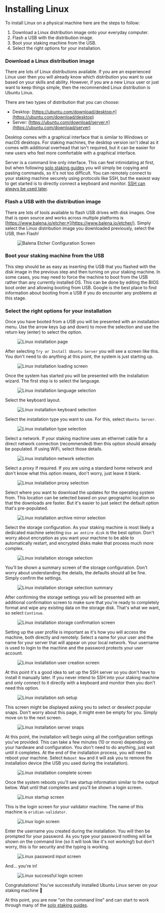 # Installing Linux

To install Linux on a physical machine here are the steps to follow:

1. Download a Linux distribution image onto your everyday computer.
2. Flash a USB with the distribution image.
3. Boot your staking machine from the USB.
4. Select the right options for your installation.

### Download a Linux distribution image

There are lots of Linux distributions available. If you are an experienced Linux user then you will already know which distribution you want to use based on your skills and ability. However, if you are a new Linux user or just want to keep things simple, then the recommended Linux distribution is Ubuntu Linux.

There are two types of distribution that you can choose:

* Desktop: [https://ubuntu.com/download/desktop↗](https://ubuntu.com/download/desktop)
* Server: [https://ubuntu.com/download/server↗](https://ubuntu.com/download/server)

Desktop comes with a graphical interface that is similar to Windows or macOS desktops. For staking machines, the desktop version isn't ideal as it comes with additional overhead that isn't required, but it can be easier for new users who feel more comfortable with a graphical interface.

Server is a command line only interface. This can feel intimidating at first, but when following [solo staking guides](solo-staking-guides.md) you will simply be copying and pasting commands, so it's not too difficult. You can remotely connect to your staking machine securely using protocols like SSH, but the easiest way to get started is to directly connect a keyboard and monitor. [SSH can always be used later](connect-via-ssh.md).

### Flash a USB with the distribution image

There are lots of tools available to flash USB drives with disk images. One that is open source and works across multiple platforms is [https://www.balena.io/etcher↗](https://www.balena.io/etcher/). Simply select the Linux distribution image you downloaded previously, select the USB, then Flash!

<figure><img src="../.gitbook/assets/image (1) (2).png" alt="Balena Etcher Configuration Screen"><figcaption></figcaption></figure>

### Boot your staking machine from the USB

This step should be as easy as inserting the USB that you flashed with the disk image in the previous step and then turning on your staking machine. In some cases, you may need to force the machine to boot from the USB rather than any currently installed OS. This can be done by editing the BIOS boot order and allowing booting from USB. Google is the best place to find information about booting from a USB if you do encounter any problems at this stage.

### Select the right options for your installation

Once you have booted from a USB you will be presented with an installation menu. Use the arrow keys (up and down) to move the selection and use the return key (enter) to select the option.

<figure><img src="../.gitbook/assets/image (6) (2).png" alt="Linux installation page"><figcaption></figcaption></figure>

After selecting `Try or Install Ubuntu Server` you will see a screen like this. You don't need to do anything at this point, the system is just starting up.

<figure><img src="../.gitbook/assets/image (7) (3).png" alt="Linux installation loading screen"><figcaption></figcaption></figure>

Once the system has started you will be presented with the installation wizard. The first step is to select the language.

<figure><img src="../.gitbook/assets/image (2) (1).png" alt="Linux installation language selection"><figcaption></figcaption></figure>

Select the keyboard layout.

<figure><img src="../.gitbook/assets/image (23).png" alt="Linux installation keyboard selection"><figcaption></figcaption></figure>

Select the installation type you want to use. For this, select `Ubuntu Server`.

<figure><img src="../.gitbook/assets/image (28).png" alt="Linux installation type selection"><figcaption></figcaption></figure>

Select a network. If your staking machine uses an ethernet cable for a direct network connection (recommended) then this option should already be populated. If using WiFi, select those details.

<figure><img src="../.gitbook/assets/image (25) (1).png" alt="Linux installation network selection"><figcaption></figcaption></figure>

Select a proxy if required. If you are using a standard home network and don't know what this option means, don't worry, just leave it blank.

<figure><img src="../.gitbook/assets/image (16) (1).png" alt="Linux installation proxy selection"><figcaption></figcaption></figure>

Select where you want to download the updates for the operating system from. This location can be selected based on your geographic location so that the downloads are faster. But it's easier to just select the default option that's pre-populated.

<figure><img src="../.gitbook/assets/image (17) (1).png" alt="Linux installation archive mirror selection"><figcaption></figcaption></figure>

Select the storage configuration. As your staking machine is most likely a dedicated machine selecting `Use an entire disk` is the best option. Don't worry about encryption as you want your machine to be able to automatically restart, and encrypted disks make that process much more complex.

<figure><img src="../.gitbook/assets/image (19) (1).png" alt="Linux installation storage selection"><figcaption></figcaption></figure>

You'll be shown a summary screen of the storage configuration. Don't worry about understanding the details, the defaults should all be fine. Simply confirm the settings.

<figure><img src="../.gitbook/assets/image (18) (1).png" alt="Linux installation storage selection summary"><figcaption></figcaption></figure>

After confirming the storage settings you will be presented with an additional confirmation screen to make sure that you're ready to completely format and wipe any existing data on the storage disk. That's what we want, so select `Continue`.

<figure><img src="../.gitbook/assets/image (7) (2).png" alt="Linux installation storage confirmation screen"><figcaption></figcaption></figure>

Setting up the user profile is important as it's how you will access the machine, both directly and remotely. Select a name for your user and the name for your server that will appear on your local network. Your username is used to login to the machine and the password protects your user account.

<figure><img src="../.gitbook/assets/image (14).png" alt="Linux installation user creation screen"><figcaption></figcaption></figure>

At this point it's a good idea to set up the SSH server so you don't have to install it manually later. If you never intend to SSH into your staking machine and only connect to it directly with a keyboard and monitor then you don't need this option.

<figure><img src="../.gitbook/assets/image (21) (1).png" alt="Linux installation ssh setup"><figcaption></figcaption></figure>

This screen might be displayed asking you to select or deselect popular snaps. Don't worry about this page, it might even be empty for you. Simply move on to the next screen.

<figure><img src="../.gitbook/assets/image (20).png" alt="Linux installation server snaps"><figcaption></figcaption></figure>

At this point, the installation will begin using all the configuration settings you've provided. This can take a few minutes (10 or more) depending on your hardware and configuration. You don't need to do anything, just wait until it completes. At the end of the installation process, you will need to reboot your machine. Select `Reboot Now` and it will ask you to remove the installation device (the USB you used during the installation).

<figure><img src="../.gitbook/assets/image (26) (1).png" alt="Linux installation complete screen"><figcaption></figcaption></figure>

Once the system reboots you'll see startup information similar to the output below. Wait until that completes and you'll be shown a login screen.

<figure><img src="../.gitbook/assets/image (15).png" alt="Linux startup screen "><figcaption></figcaption></figure>

This is the login screen for your validator machine. The name of this machine is `eridian-validator`.

<figure><img src="../.gitbook/assets/image (24) (1).png" alt="Linux login screen "><figcaption></figcaption></figure>

Enter the username you created during the installation. You will then be prompted for your password. As you type your password nothing will be shown on the command line (so it will look like it's not working!) but don't worry, this is for security and the typing is working.&#x20;

<figure><img src="../.gitbook/assets/image (22) (1).png" alt="Linux password input screen "><figcaption></figcaption></figure>

And... you're in!

<figure><img src="../.gitbook/assets/image (13) (1).png" alt="Linux successful login screen "><figcaption></figcaption></figure>

Congratulations! You've successfully installed Ubuntu Linux server on your staking machine 🥳

At this point, you are now "on the command line" and can start to work through many of the [solo staking guides](solo-staking-guides.md).
